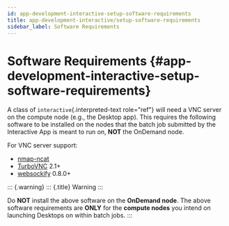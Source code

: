 ```yaml
---
id: app-development-interactive-setup-software-requirements
title: app-development-interactive/setup-software-requirements
sidebar_label: Software Requirements
---
```

Software Requirements {#app-development-interactive-setup-software-requirements}
=====================

A class of `interactive`{.interpreted-text role="ref"} will need a VNC
server on the compute node (e.g., the Desktop app). This requires the
following software to be installed on the nodes that the batch job
submitted by the Interactive App is meant to run on, **NOT** the
OnDemand node.

For VNC server support:

-   [nmap-ncat](https://nmap.org/ncat/)
-   [TurboVNC](https://turbovnc.org/) 2.1+
-   [websockify](https://github.com/novnc/websockify) 0.8.0+

::: {.warning}
::: {.title}
Warning
:::

Do **NOT** install the above software on the **OnDemand node**. The
above software requirements are **ONLY** for the **compute nodes** you
intend on launching Desktops on within batch jobs.
:::
